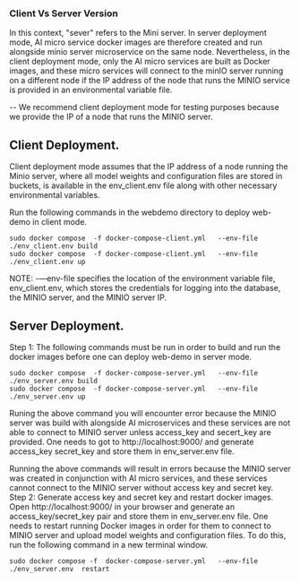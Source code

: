 ### Client Vs Server Version

In this context, "sever" refers to the Mini server. In server deployment mode, AI micro service docker images are therefore created and run alongside minio server microservice on the same node. Nevertheless, in the client deployment mode, only the AI micro services are built as Docker images, and these micro services will connect to the minIO server running on a different node if the IP address of the node that runs the MINIO service is provided in an environmental variable file.


-- We recommend client deployment mode for testing purposes because we provide the IP of a node that runs the MINIO server. 



## Client Deployment.

Client deployment mode assumes that the IP address of a node running the Minio server, where all model weights and configuration files are stored in buckets, is available in the env_client.env file along with other necessary environmental variables.  

Run the following commands in the webdemo directory to deploy web-demo in client mode.

```
sudo docker compose  -f docker-compose-client.yml   --env-file ./env_client.env build
sudo docker compose  -f docker-compose-client.yml   --env-file ./env_client.env up
```

NOTE: -—env-file specifies the location of the environment variable file, env_client.env, which stores the credentials for logging into the database, the MINIO server, and the MINIO server IP.

## Server Deployment.

Step 1: The following commands must be run in order to build and run the docker images before one can deploy web-demo in server mode.

```
sudo docker compose  -f docker-compose-server.yml   --env-file ./env_server.env build
sudo docker compose  -f docker-compose-server.yml   --env-file ./env_server.env up
```
Runing the above command you will encounter error because the MINIO server was build with alongside AI microservices and these services are not able to connect to MINIO server unless access_key and secert_key are provided. One needs to got to http://localhost:9000/ and generate access_key secret_key and store them in env_server.env file.

Running the above commands will result in errors because the MINIO server was created in conjunction with AI micro services, and these services cannot connect to the MINIO server without access key and secret key. 
Step 2: Generate access key and secret key and restart docker images. 
Open http://localhost:9000/ in your browser and generate an access_key/secret_key pair  and store them in env_server.env file.
One needs to restart running Docker images in order for them to connect to MINIO server and upload model weights and configuration files. To do this, run the following command in a new terminal window.

```
sudo docker compose -f  docker-compose-server.yml   --env-file ./env_server.env  restart
```
